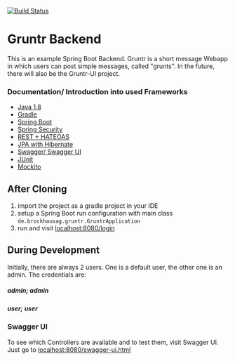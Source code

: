 [![Build Status](https://travis-ci.org/bzmmarvin222/gruntr-backend.svg?branch=master)](https://travis-ci.org/bzmmarvin222/gruntr-backend)

# Gruntr Backend
This is an example Spring Boot Backend. Gruntr is a short message Webapp in which users can post simple messages, called "grunts". In the future, there will also be the Gruntr-UI project.

### Documentation/ Introduction into used Frameworks
- [Java 1.8](http://www.oracle.com/technetwork/java/javase/downloads/jdk8-downloads-2133151.html)
- [Gradle](https://gradle.org/)
- [Spring Boot](https://spring.io/projects/spring-boot)
- [Spring Security](https://spring.io/projects/spring-security)
- [REST + HATEOAS](https://spring.io/understanding/HATEOAS)
- [JPA with Hibernate](https://spring.io/guides/gs/accessing-data-jpa/)
- [Swagger/ Swagger UI](http://www.baeldung.com/swagger-2-documentation-for-spring-rest-api)
- [JUnit](https://junit.org/junit5/)
- [Mockito](http://site.mockito.org/)

## After Cloning
1. import the project as a gradle project in your IDE
2. setup a Spring Boot run configuration with main class `de.brockhausag.gruntr.GruntrApplication`
3. run and visit [localhost:8080/login](http://localhost:8080/login)

## During Development
Initially, there are always 2 users. One is a default user, the other one is an admin.
The credentials are:
##### admin; admin
##### user; user

### Swagger UI
To see which Controllers are available and to test them, visit Swagger UI.
Just go to [localhost:8080/swagger-ui.html](http://localhost:8080/swagger-ui.html)